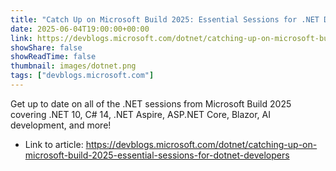 ```yaml
---
title: "Catch Up on Microsoft Build 2025: Essential Sessions for .NET Developers"
date: 2025-06-04T19:00:00+00:00
link: https://devblogs.microsoft.com/dotnet/catching-up-on-microsoft-build-2025-essential-sessions-for-dotnet-developers
showShare: false
showReadTime: false
thumbnail: images/dotnet.png
tags: ["devblogs.microsoft.com"]
---
```

Get up to date on all of the .NET sessions from Microsoft Build 2025 covering .NET 10, C# 14, .NET Aspire, ASP.NET Core, Blazor, AI development, and more!

- Link to article: https://devblogs.microsoft.com/dotnet/catching-up-on-microsoft-build-2025-essential-sessions-for-dotnet-developers